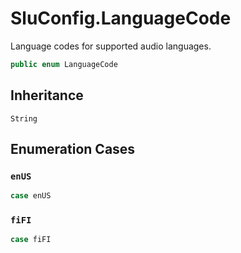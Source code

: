 # SluConfig.LanguageCode

Language codes for supported audio languages.

``` swift
public enum LanguageCode
```

## Inheritance

`String`

## Enumeration Cases

### `enUS`

``` swift
case enUS
```

### `fiFI`

``` swift
case fiFI
```
